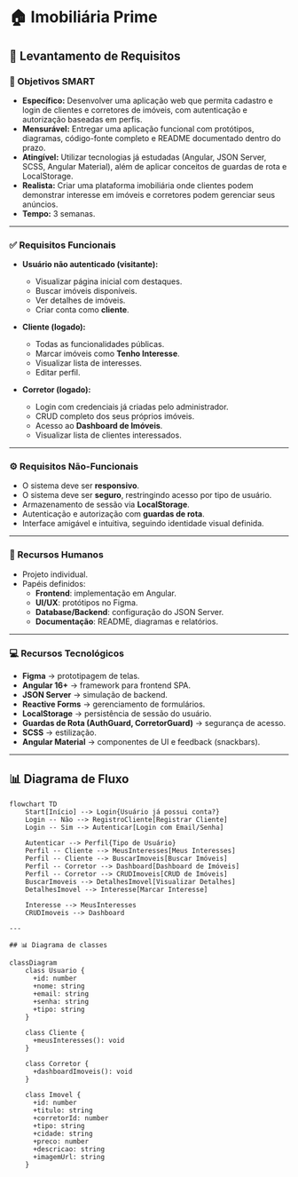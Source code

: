 # 🏠 Imobiliária Prime

## 📌 Levantamento de Requisitos

### 🎯 Objetivos SMART
- **Específico:** Desenvolver uma aplicação web que permita cadastro e login de clientes e corretores de imóveis, com autenticação e autorização baseadas em perfis.  
- **Mensurável:** Entregar uma aplicação funcional com protótipos, diagramas, código-fonte completo e README documentado dentro do prazo.  
- **Atingível:** Utilizar tecnologias já estudadas (Angular, JSON Server, SCSS, Angular Material), além de aplicar conceitos de guardas de rota e LocalStorage.  
- **Realista:** Criar uma plataforma imobiliária onde clientes podem demonstrar interesse em imóveis e corretores podem gerenciar seus anúncios.  
- **Tempo:** 3 semanas.  

---

### ✅ Requisitos Funcionais
- **Usuário não autenticado (visitante):**
  - Visualizar página inicial com destaques.  
  - Buscar imóveis disponíveis.  
  - Ver detalhes de imóveis.  
  - Criar conta como **cliente**.  

- **Cliente (logado):**
  - Todas as funcionalidades públicas.  
  - Marcar imóveis como **Tenho Interesse**.  
  - Visualizar lista de interesses.  
  - Editar perfil.  

- **Corretor (logado):**
  - Login com credenciais já criadas pelo administrador.  
  - CRUD completo dos seus próprios imóveis.  
  - Acesso ao **Dashboard de Imóveis**.  
  - Visualizar lista de clientes interessados.  

---

### ⚙️ Requisitos Não-Funcionais
- O sistema deve ser **responsivo**.  
- O sistema deve ser **seguro**, restringindo acesso por tipo de usuário.  
- Armazenamento de sessão via **LocalStorage**.  
- Autenticação e autorização com **guardas de rota**.  
- Interface amigável e intuitiva, seguindo identidade visual definida.  

---

### 👥 Recursos Humanos
- Projeto individual.
- Papéis definidos:
  - **Frontend**: implementação em Angular.  
  - **UI/UX**: protótipos no Figma.  
  - **Database/Backend**: configuração do JSON Server.  
  - **Documentação**: README, diagramas e relatórios.  

---

### 💻 Recursos Tecnológicos
- **Figma** → prototipagem de telas.  
- **Angular 16+** → framework para frontend SPA.  
- **JSON Server** → simulação de backend.  
- **Reactive Forms** → gerenciamento de formulários.  
- **LocalStorage** → persistência de sessão do usuário.  
- **Guardas de Rota (AuthGuard, CorretorGuard)** → segurança de acesso.  
- **SCSS** → estilização.  
- **Angular Material** → componentes de UI e feedback (snackbars).  

---

## 📊 Diagrama de Fluxo

```mermaid
flowchart TD
    Start[Início] --> Login{Usuário já possui conta?}
    Login -- Não --> RegistroCliente[Registrar Cliente]
    Login -- Sim --> Autenticar[Login com Email/Senha]

    Autenticar --> Perfil{Tipo de Usuário}
    Perfil -- Cliente --> MeusInteresses[Meus Interesses]
    Perfil -- Cliente --> BuscarImoveis[Buscar Imóveis]
    Perfil -- Corretor --> Dashboard[Dashboard de Imóveis]
    Perfil -- Corretor --> CRUDImoveis[CRUD de Imóveis]
    BuscarImoveis --> DetalhesImovel[Visualizar Detalhes]
    DetalhesImovel --> Interesse[Marcar Interesse]

    Interesse --> MeusInteresses
    CRUDImoveis --> Dashboard

---

## 📊 Diagrama de classes 

classDiagram
    class Usuario {
      +id: number
      +nome: string
      +email: string
      +senha: string
      +tipo: string
    }

    class Cliente {
      +meusInteresses(): void
    }

    class Corretor {
      +dashboardImoveis(): void
    }

    class Imovel {
      +id: number
      +titulo: string
      +corretorId: number
      +tipo: string
      +cidade: string
      +preco: number
      +descricao: string
      +imagemUrl: string
    }